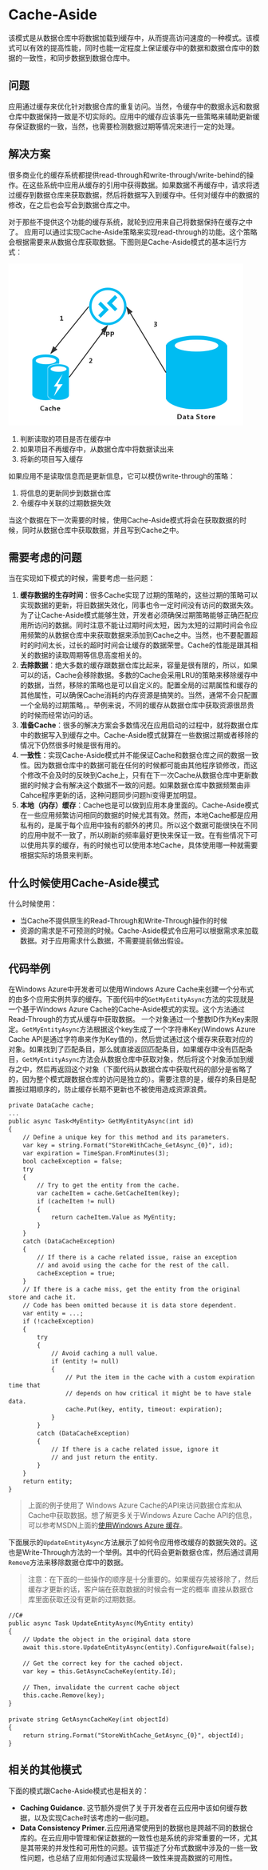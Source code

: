 # Cache-Aside
该模式是从数据仓库中将数据加载到缓存中，从而提高访问速度的一种模式。该模式可以有效的提高性能，同时也能一定程度上保证缓存中的数据和数据仓库中的数据的一致性，和同步数据到数据仓库中。

## 问题

应用通过缓存来优化针对数据仓库的重复访问。当然，令缓存中的数据永远和数据仓库中数据保持一致是不切实际的。应用中的缓存应该事先一些策略来辅助更新缓存保证数据的一致，当然，也需要检测数据过期等情况来进行一定的处理。

## 解决方案

很多商业化的缓存系统都提供read-through和write-through/write-behind的操作。在这些系统中应用从缓存的引用中获得数据。如果数据不再缓存中，请求将透过缓存到数据仓库来获取数据，然后将数据写入到缓存中。任何对缓存中的数据的修改，在之后也会写会到数据仓库之中。

对于那些不提供这个功能的缓存系统，就轮到应用来自己将数据保持在缓存之中了。
应用可以通过实现Cache-Aside策略来实现read-through的功能。这个策略会根据需要来从数据仓库获取数据。下图则是Cache-Aside模式的基本运行方式：

![](cache-aside-pattern.png)

1. 判断读取的项目是否在缓存中
2. 如果项目不再缓存中，从数据仓库中将数据读出来
3. 将新的项目写入缓存

如果应用不是读取信息而是更新信息，它可以模仿write-through的策略：

1. 将信息的更新同步到数据仓库
2. 令缓存中关联的过期数据失效

当这个数据在下一次需要的时候，使用Cache-Aside模式将会在获取数据的时候，同时从数据仓库中获取数据，并且写到Cache之中。

## 需要考虑的问题

当在实现如下模式的时候，需要考虑一些问题：

1. **缓存数据的生存时间**：很多Cache实现了过期的策略的，这些过期的策略可以实现数据的更新，将旧数据失效化，同事也令一定时间没有访问的数据失效。为了让Cache-Aside模式能够生效，开发者必须确保过期策略能够正确匹配应用所访问的数据。同时注意不能让过期时间太短，因为太短的过期时间会令应用频繁的从数据仓库中来获取数据来添加到Cache之中。当然，也不要配置超时的时间太长，过长的超时时间会让缓存的数据荣誉。Cache的性能是跟其相关的数据的读取周期等信息高度相关的。
2. **去除数据**：绝大多数的缓存跟数据仓库比起来，容量是很有限的，所以，如果可以的话，Cache会移除数据。多数的Cache会采用LRU的策略来移除缓存中的数据，当然，移除的策略也是可以自定义的。配置全局的过期属性和缓存的其他属性，可以确保Cache消耗的内存资源是搞笑的。当然，通常不会只配置一个全局的过期策略，。举例来说，不同的缓存从数据仓库中获取资源很昂贵的时候而经常访问的话。
3. **准备Cache**：很多的解决方案会多数情况在应用启动的过程中，就将数据仓库中的数据写入到缓存之中。Cache-Aside模式就算在一些数据过期或者移除的情况下仍然很多时候是很有用的。
4. **一致性**：实现Cache-Aside模式并不能保证Cache和数据仓库之间的数据一致性。因为数据仓库中的数据可能在任何的时候都可能由其他程序锁修改，而这个修改不会及时的反映到Cache上，只有在下一次Cache从数据仓库中更新数据的时候才会有解决这个数据不一致的问题。如果数据仓库中数据频繁由非Cahce程序更新的话，这种问题同步问题hi变得更加明显。
5. **本地（内存）缓存**：Cache也是可以做到应用本身里面的。Cache-Aside模式在一些应用频繁访问相同的数据的时候尤其有效。然而，本地Cache都是应用私有的，是属于每个应用中独有的额外的拷贝。所以这个数据可能很快在不同的应用中就不一致了，所以刷新的频率最好更快来保证一致。在有些情况下可以使用共享的缓存，有的时候也可以使用本地Cache，具体使用哪一种就需要根据实际的场景来判断。

## 什么时候使用Cache-Aside模式

什么时候使用：

* 当Cache不提供原生的Read-Through和Write-Through操作的时候
* 资源的需求是不可预测的时候。Cache-Aside模式令应用可以根据需求来加载数据。对于应用需求什么数据，不需要提前做出假设。

## 代码举例

在Windows Azure中开发者可以使用Windows Azure Cache来创建一个分布式的由多个应用实例共享的缓存。下面代码中的`GetMyEntityAsync`方法的实现就是一个基于Windows Azure Cache的Cache-Aside模式的实现。这个方法通过Read-Through的方式从缓存中获取数据。
一个对象通过一个整数ID作为Key来限定。`GetMyEntityAsync`方法根据这个key生成了一个字符串Key(Windows Azure Cache API是通过字符串来作为Key值的)，然后尝试通过这个缓存来获取对应的对象。如果找到了匹配条目，那么就直接返回匹配条目，如果缓存中没有匹配条目，`GetMyEntityAsync`方法会从数据仓库中获取对象，然后将这个对象添加到缓存之中，然后再返回这个对象（下面代码从数据仓库中获取代码的部分是省略了的，因为整个模式跟数据仓库的访问是独立的）。需要注意的是，缓存的条目是配置按过期顺序的，防止缓存长期不更新也不被使用造成资源浪费。

```
private DataCache cache;
...
public async Task<MyEntity> GetMyEntityAsync(int id)
{
    // Define a unique key for this method and its parameters.
    var key = string.Format("StoreWithCache_GetAsync_{0}", id);
    var expiration = TimeSpan.FromMinutes(3);
    bool cacheException = false;
    try
    {
        // Try to get the entity from the cache.
        var cacheItem = cache.GetCacheItem(key);
        if (cacheItem != null)
        {
            return cacheItem.Value as MyEntity;
        }
    }
    catch (DataCacheException)
    {
        // If there is a cache related issue, raise an exception
        // and avoid using the cache for the rest of the call.
        cacheException = true;
    }
    // If there is a cache miss, get the entity from the original store and cache it.
    // Code has been omitted because it is data store dependent.
    var entity = ...;
    if (!cacheException)
    {
        try
        {
            // Avoid caching a null value.
            if (entity != null)
            {
                // Put the item in the cache with a custom expiration time that
                // depends on how critical it might be to have stale data.
                cache.Put(key, entity, timeout: expiration);
            }
        }
        catch (DataCacheException)
        {
            // If there is a cache related issue, ignore it
            // and just return the entity.
        }
    }
    return entity;
}
```

> 上面的例子使用了 Windows Azure Cache的API来访问数据仓库和从Cache中获取数据。想了解更多关于Windows Azure Cache API的信息，可以参考MSDN上面的[使用Windows Azure 缓存](http://msdn.microsoft.com/library/windowsazure/hh914165.aspx)。

下面展示的`UpdateEntityAsync`方法展示了如何令应用修改缓存的数据失效的。这也是Write-Through方法的一个举例。其中的代码会更新数据仓库，然后通过调用`Remove`方法来移除数据仓库中的数据。

> 注意：在下面的一些操作的顺序是十分重要的。如果缓存先被移除了，然后缓存才更新的话，客户端在获取数据的时候会有一定的概率
直接从数据仓库里面获取还没有更新的过期数据。

```
//C# 
public async Task UpdateEntityAsync(MyEntity entity) 
{  
    // Update the object in the original data store  
    await this.store.UpdateEntityAsync(entity).ConfigureAwait(false);  
    
    // Get the correct key for the cached object.  
    var key = this.GetAsyncCacheKey(entity.Id);  
    
    // Then, invalidate the current cache object  
    this.cache.Remove(key); 
} 

private string GetAsyncCacheKey(int objectId) 
{  
    return string.Format("StoreWithCache_GetAsync_{0}", objectId); 
}

```

## 相关的其他模式

下面的模式跟Cache-Aside模式也是相关的：

* **Caching Guidance**. 这节额外提供了关于开发者在云应用中该如何缓存数据，以及实现Cache时该考虑的一些问题。
* **Data Consistency Primer**.云应用通常使用到的数据也是跨越不同的数据仓库的。在云应用中管理和保证数据的一致性也是系统的非常重要的一环，尤其是其带来的并发性和可用性的问题。该节描述了分布式数据中涉及的一些一致性问题，也总结了应用如何通过实现最终一致性来提高数据的可用性。